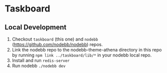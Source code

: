 # Taskboard

## Local Development

1. Checkout `taskboard` (this one) and `nodebb` (https://github.com/nodebb/nodebb) repos.
2. Link the nodebb repo to the nodebb-theme-athena directory in this repo by running `npm link ../taskboard/lib/*` in your nodebb local repo.
3. Install and run `redis-server`
4. Run nodebb `./nodebb dev`